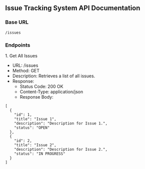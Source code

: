 <h2>Issue Tracking System API Documentation</h2>
<h3>Base URL</h3>

`/issues`

<h3>Endpoints</h3>
1. Get All Issues

- URL: /issues
- Method: GET
- Description: Retrieves a list of all issues.
- Response:
  * Status Code: 200 OK
  * Content-Type: application/json
  * Response Body:
```    
[
  {
    "id": 1,
    "title": "Issue 1",
    "description": "Description for Issue 1.",
    "status": "OPEN"
  },
  {
    "id": 2,
    "title": "Issue 2",
    "description": "Description for Issue 2.",
    "status": "IN PROGRESS"
  }
]
```

  
